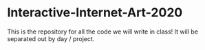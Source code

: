 # Interactive-Internet-Art-2020

This is the repository for all the code we will write in class! It will be separated out by day / project.
